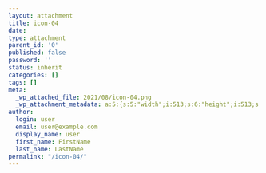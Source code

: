 ```yaml
---
layout: attachment
title: icon-04
date: 
type: attachment
parent_id: '0'
published: false
password: ''
status: inherit
categories: []
tags: []
meta:
  _wp_attached_file: 2021/08/icon-04.png
  _wp_attachment_metadata: a:5:{s:5:"width";i:513;s:6:"height";i:513;s:4:"file";s:19:"2021/08/icon-04.png";s:5:"sizes";a:2:{s:6:"medium";a:4:{s:4:"file";s:19:"icon-04-300x300.png";s:5:"width";i:300;s:6:"height";i:300;s:9:"mime-type";s:9:"image/png";}s:9:"thumbnail";a:4:{s:4:"file";s:19:"icon-04-150x150.png";s:5:"width";i:150;s:6:"height";i:150;s:9:"mime-type";s:9:"image/png";}}s:10:"image_meta";a:12:{s:8:"aperture";s:1:"0";s:6:"credit";s:0:"";s:6:"camera";s:0:"";s:7:"caption";s:0:"";s:17:"created_timestamp";s:1:"0";s:9:"copyright";s:0:"";s:12:"focal_length";s:1:"0";s:3:"iso";s:1:"0";s:13:"shutter_speed";s:1:"0";s:5:"title";s:0:"";s:11:"orientation";s:1:"0";s:8:"keywords";a:0:{}}}
author:
  login: user
  email: user@example.com
  display_name: user
  first_name: FirstName
  last_name: LastName
permalink: "/icon-04/"
---
```

